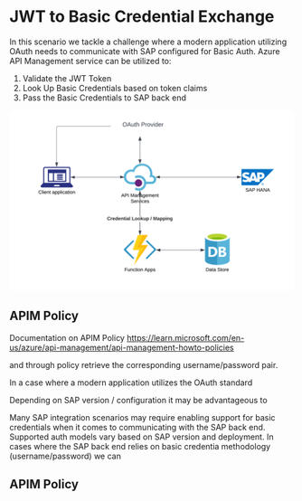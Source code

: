 <!-- ABOUT THE PROJECT -->
# JWT to Basic Credential Exchange

In this scenario we tackle a challenge where a modern application utilizing OAuth needs to communicate with SAP configured for Basic Auth. Azure API Management service can be utilized to:

1. Validate the JWT Token
2. Look Up Basic Credentials based on token claims
3. Pass the Basic Credentials to SAP back end

![JWTBasic](https://github.com/ms-us-rcg-app-innovation/sap-integration-landing-zone-accelerator-dev/blob/main/diagrams/JWTBasic.png)

## APIM Policy

Documentation on APIM Policy https://learn.microsoft.com/en-us/azure/api-management/api-management-howto-policies

and through policy retrieve the corresponding username/password pair. 


In a case where a modern application utilizes the OAuth standard 

Depending on SAP version / configuration it may be advantageous to 

Many SAP integration scenarios may require enabling support for basic credentials when it comes to communicating with the SAP back end. Supported auth models vary based on SAP version and deployment. In cases where the SAP back end relies on basic credentia methodology (username/password) we can 

## APIM Policy


